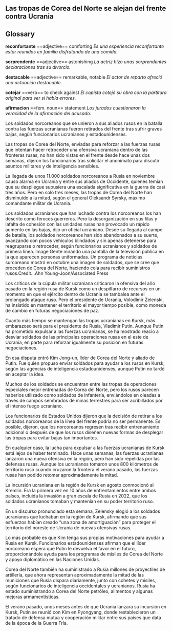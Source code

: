 ## Las tropas de Corea del Norte se alejan del frente contra Ucrania

## Glossary

**reconfortante** ==adjective== comforting
*Es una experiencia reconfortante estar reunidos en familia disfrutando de una comida.*

**sorprendente** ==adjective== astonishing
*La actriz hizo unas sorprendentes declaraciones tras su divorcio.*

**destacable** ==adjective== remarkable, notable
*El actor de reparto ofreció una actuación destacable.*

**cotejar** ==verb== to check against
*El copista cotejó su obra con la partitura original para ver si había errores.*

**afirmacion** ==fem. noun== statement
*Los jurados cuestionaron la veracidad de la afirmación del acusado.*

Los soldados norcoreanos que se unieron a sus aliados rusos en la batalla contra las fuerzas ucranianas fueron retirados del frente tras sufrir graves bajas, según funcionarios ucranianos y estadounidenses.

Las tropas de Corea del Norte, enviadas para reforzar a las fuerzas rusas que intentan hacer retroceder una ofensiva ucraniana dentro de las fronteras rusas, no han sido vistas en el frente desde hace unas dos semanas, dijeron los funcionarios tras solicitar el anonimato para discutir asuntos militares y de inteligencia sensibles.

La llegada de unos 11.000 soldados norcoreanos a Rusia en noviembre causó alarma en Ucrania y entre sus aliados de Occidente, quienes temían que su despliegue supusiera una escalada significativa en la guerra de casi tres años. Pero en solo tres meses, las tropas de Corea del Norte han disminuido a la mitad, según el general Oleksandr Syrsky, máximo comandante militar de Ucrania.

Los soldados ucranianos que han luchado contra los norcoreanos los han descrito como feroces guerreros. Pero la desorganización en sus filas y lafalta de cohesión con las unidades rusas han provocado un rápido aumento en las bajas, dijo un oficial ucraniano. Desde su llegada al campo de batalla, los soldados norcoreanos han sido abandonados a su suerte, avanzando con pocos vehículos blindados y sin apenas detenerse para reagruparse o retroceder, según funcionarios ucranianos y soldados de primera línea.
Image
Gente mirando una pantalla de la televisión pública en la que aparecen personas uniformadas.
Un programa de noticias surcoreano mostró en octubre una imagen de soldados, que se cree que proceden de Corea del Norte, haciendo cola para recibir suministros rusos.Credit...Ahn Young-Joon/Associated Press

Los críticos de la cúpula militar ucraniana criticaron la ofensiva del año pasado en la región rusa de Kursk como un despilfarro de recursos en un momento en que el ejército dentro de Ucrania se tambalea ante el prolongado ataque ruso. Pero el presidente de Ucrania, Volodímir Zelenski, ha insistido en mantener el territorio el mayor tiempo posible, como moneda de cambio en futuras negociaciones de paz.

Cuanto más tiempo se mantengan las tropas ucranianas en Kursk, más embarazoso será para el presidente de Rusia, Vladimir Putin. Aunque Putin ha prometido expulsar a las fuerzas ucranianas, se ha mostrado reacio a desviar soldados de las principales operaciones rusas en el este de Ucrania, en parte para reforzar igualmente su posición en futuras negociaciones.

En esa disputa entró Kim Jong-un, líder de Corea del Norte y aliado de Putin. Fue quien propuso enviar soldados para ayudar a los rusos en Kursk, según las agencias de inteligencia estadounidenses, aunque Putin no tardó en aceptar la idea.

Muchos de los soldados se encuentran entre las tropas de operaciones especiales mejor entrenadas de Corea del Norte, pero los rusos parecen haberlos utilizado como soldados de infantería, enviándolos en oleadas a través de campos sembrados de minas terrestres para ser acribillados por el intenso fuego ucraniano.

Los funcionarios de Estados Unidos dijeron que la decisión de retirar a los soldados norcoreanos de la línea del frente podría no ser permanente. Es posible, dijeron, que los norcoreanos regresen tras recibir entrenamiento adicional o después de que los rusos diseñen nuevas formas de desplegar las tropas para evitar bajas tan importantes.

En cualquier caso, la lucha para expulsar a las fuerzas ucranianas de Kursk está lejos de haber terminado. Hace unas semanas, las fuerzas ucranianas lanzaron una nueva ofensiva en la región, pero han sido repelidas por las defensas rusas. Aunque los ucranianos tomaron unos 800 kilómetros de territorio ruso cuando cruzaron la frontera el verano pasado, las fuerzas rusas han podido retomar aproximadamente la mitad.

La incursión ucraniana en la región de Kursk en agosto conmocionó al Kremlin. Era la primera vez en 10 años de enfrentamientos entre ambos países, incluida la invasión a gran escala de Rusia en 2022, que los soldados ucranianos tomaban y mantenían en su poder territorio ruso.

En un discurso pronunciado esta semana, Zelensky elogió a los soldados ucranianos que luchaban en la región de Kursk, afirmando que sus esfuerzos habían creado “una zona de amortiguación” para proteger el territorio del noreste de Ucrania de nuevas ofensivas rusas.

Lo más probable es que Kim tenga sus propias motivaciones para ayudar a Rusia en Kursk. Funcionarios estadounidenses afirman que el líder norcoreano espera que Putin le devuelva el favor en el futuro, proporcionándole ayuda para los programas de misiles de Corea del Norte y apoyo diplomático en las Naciones Unidas.

Corea del Norte también ha suministrado a Rusia millones de proyectiles de artillería, que ahora representan aproximadamente la mitad de las municiones que Rusia dispara diariamente, junto con cohetes y misiles, según funcionarios de inteligencia occidentales y ucranianos. Rusia ha estado suministrando a Corea del Norte petróleo, alimentos y algunas mejoras armamentísticas.

El verano pasado, unos meses antes de que Ucrania lanzara su incursión en Kursk, Putin se reunió con Kim en Pyongyang, donde restablecieron un tratado de defensa mutua y cooperación militar entre sus países que data de la época de la Guerra Fría.
